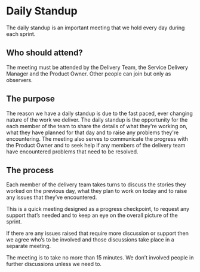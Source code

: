 # Daily Standup

The daily standup is an important meeting that we hold every day during each sprint.

## Who should attend?

The meeting must be attended by the Delivery Team, the Service Delivery Manager and the Product Owner. Other people can join but only as observers.

## The purpose

The reason we have a daily standup is due to the fast paced, ever changing nature of the work we deliver. The daily standup is the opportunity for the each member of the team to share the details of what they're working on, what they have planned for that day and to raise any problems they're encountering. The meeting also serves to communicate the progress with the Product Owner and to seek help if any members of the delivery team have encountered problems that need to be resolved.

## The process

Each member of the delivery team takes turns to discuss the stories they worked on the previous day, what they plan to work on today and to raise any issues that they’ve encountered.

This is a quick meeting designed as a progress checkpoint, to request any support that’s needed and to keep an eye on the overall picture of the sprint.

If there are any issues raised that require more discussion or support then we agree who’s to be involved and those discussions take place in a separate meeting.

The meeting is to take no more than 15 minutes. We don’t involved people in further discussions unless we need to.
